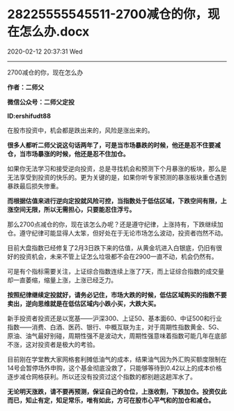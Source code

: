 # 28225555545511-2700减仓的你，现在怎么办.docx

2020-02-12 20:37:31 Wed

----

2700减仓的你，现在怎么办

__作者：二师父__

__微信公众号：二师父定投__

__ID:ershifudt88__

在股市投资中，机会都是跌出来的，风险是涨出来的。

__很多人都听二师父说这句话两年了，可是当市场暴跌的时候，他还是忍不住要减仓，当市场暴涨的时候，他还是忍不住加仓。__

如果你无法学习和接受逆向投资，总是寻找机会和预测下个月暴涨的板块，那么是无法享受到投资的快乐的。更为关键的是，如果你听专家预测的暴涨板块重仓遇到暴跌最后损失惨重。

__而根据估值来进行逆向定投就风险可控，当指数处于低估区域，下跌空间有限，上涨空间无限，所以无需担心，只要能忍住浮亏。__

那么2700点减仓的你，现在该怎么办呢？还是遵守纪律，上涨持有，下跌继续加仓。遵守纪律可能显得人太笨，但好处在于无论市场怎么波动，投资者岿然不动。

目前大盘指数已经修复了2月3日跌下来的估值，从黄金坑进入白银底，仍旧有很好的投资机会，未来不管上证怎么垃圾都不会在2900一直不动，机会仍然有。

可是有个指标需要关注，上证综合指数连续上涨了7天，而上证综合指数的成交量却一直萎缩，缩量上涨，上涨已经乏力。

__按照纪律继续定投就好，请务必记住，市场大跌的时候，低估区域购买的指数不要卖出，逆向思维就是在低估区域内小跌小买，大跌大买。__

新手投资者投资还是以宽基——沪深300、上证50、基本面60、中证500和行业指数——消费、白酒、医药、银行、中概互联为主，对于周期性指数黄金、5G、原油、油气最好别碰，周期性强不是波动大，周期性强意味着指数可能几年在底部不涨，这对投资者是极大的考验。

目前刚在学堂教大家网格套利摊低油气的成本，结果油气因为外汇购买额度限制在14号会暂停场外申购，这个基金彻底没救了，只能够等待到0\.42以上的成本价格逐步减仓网格获利。所以还没有投资过这个指数的都别趟这趟浑水了。

__无论明天涨跌，请不要再预测，保证自己的仓位，上涨收割，下跌加仓。投资仅此而已，知止有定，知足常乐，唯有如此，方可在股市心平气和的加仓和减仓。__

